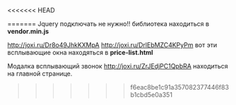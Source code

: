 <<<<<<< HEAD

=======
Jquery подключать не нужно!! библиотека находиться в **vendor.min.js**

http://joxi.ru/Dr8o49JhkKXMpA http://joxi.ru/DrlEbMZC4KPyPm вот эти всплывающие окна находяться в **price-list.html**

Модалка всплывающий звонок http://joxi.ru/ZrJEdjPC1QpbRA находиться на главной странице.
>>>>>>> f6eac8be1c91a357082377446f83b1cbd5e0a351

